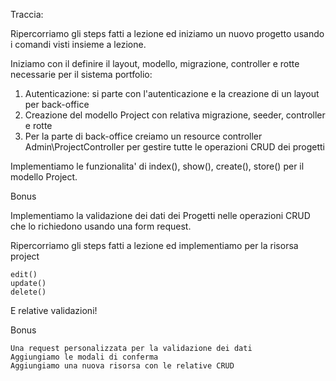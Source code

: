 Traccia:

Ripercorriamo gli steps fatti a lezione ed iniziamo un nuovo progetto usando i comandi visti insieme a lezione.

Iniziamo con il definire il layout, modello, migrazione, controller e rotte necessarie per il sistema portfolio:

1.  Autenticazione: si parte con l'autenticazione e la creazione di un layout per back-office
2.  Creazione del modello Project con relativa migrazione, seeder, controller e rotte
3.  Per la parte di back-office creiamo un resource controller Admin\ProjectController per gestire tutte le operazioni CRUD dei progetti

Implementiamo le funzionalita' di index(), show(), create(), store() per il modello Project.

Bonus

Implementiamo la validazione dei dati dei Progetti nelle operazioni CRUD che lo richiedono usando una form request.

Ripercorriamo gli steps fatti a lezione ed implementiamo per la risorsa project

    edit()
    update()
    delete()

E relative validazioni!

Bonus

    Una request personalizzata per la validazione dei dati
    Aggiungiamo le modali di conferma
    Aggiungiamo una nuova risorsa con le relative CRUD
